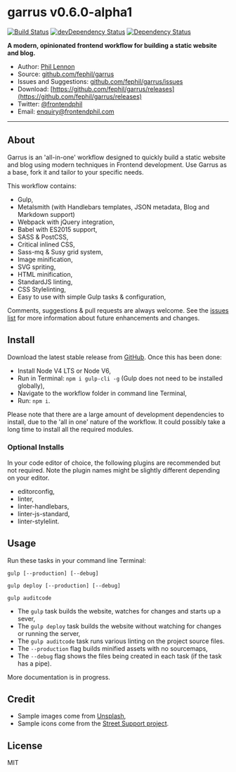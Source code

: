 # garrus v0.6.0-alpha1

[![Build Status](https://travis-ci.org/fephil/garrus.svg?branch=master)](https://travis-ci.org/fephil/garrus)
[![devDependency Status](https://david-dm.org/fephil/garrus/dev-status.svg)](https://david-dm.org/fephil/garrus#info=devDependencies)
[![Dependency Status](https://david-dm.org/fephil/garrus.svg)](https://david-dm.org/fephil/garrus)

**A modern, opinionated frontend workflow for building a static website and blog.**

* Author: [Phil Lennon](https://frontendphil.com)
* Source: [github.com/fephil/garrus](https://github.com/fephil/garrus)
* Issues and Suggestions: [github.com/fephil/garrus/issues](https://github.com/fephil/garrus/issues)
* Download: [https://github.com/fephil/garrus/releases](https://github.com/fephil/garrus/releases)
* Twitter: [@frontendphil](https://twitter.com/frontendphil)
* Email: [enquiry@frontendphil.com](mailto:enquiry@frontendphil.com)

***

## About

Garrus is an 'all-in-one' workflow designed to quickly build a static website and blog using modern techniques in Frontend development. Use Garrus as a base, fork it and tailor to your specific needs.

This workflow contains:

* Gulp,
* Metalsmith (with Handlebars templates, JSON metadata, Blog and Markdown support)
* Webpack with jQuery integration,
* Babel with ES2015 support,
* SASS & PostCSS,
* Critical inlined CSS,
* Sass-mq & Susy grid system,
* Image minification,
* SVG spriting,
* HTML minification,
* StandardJS linting,
* CSS Stylelinting,
* Easy to use with simple Gulp tasks & configuration,

Comments, suggestions & pull requests are always welcome. See the [issues list](https://github.com/fephil/garrus/issues) for more information about future enhancements and changes.

## Install

Download the latest stable release from [GitHub](https://github.com/fephil/garrus/releases). Once this has been done:

* Install Node V4 LTS or Node V6,
* Run in Terminal: `npm i gulp-cli -g` (Gulp does not need to be installed globally),
* Navigate to the workflow folder in command line Terminal,
* Run: `npm i`.

Please note that there are a large amount of development dependencies to install, due to the 'all in one' nature of the workflow. It could possibly take a long time to install all the required modules.

### Optional Installs

In your code editor of choice, the following plugins are recommended but not required. Note the plugin names might be slightly different depending on your editor.

* editorconfig,
* linter,
* linter-handlebars,
* linter-js-standard,
* linter-stylelint.

## Usage

Run these tasks in your command line Terminal:

`gulp [--production] [--debug]`

`gulp deploy [--production] [--debug]`

`gulp auditcode`

* The `gulp` task builds the website, watches for changes and starts up a sever,
* The `gulp deploy` task builds the website without watching for changes or running the server,
* The `gulp auditcode` task runs various linting on the project source files.
* The `--production` flag builds minified assets with no sourcemaps,
* The `--debug` flag shows the files being created in each task (if the task has a pipe).

More documentation is in progress.

## Credit

* Sample images come from [Unsplash](https://unsplash.com),
* Sample icons come from the [Street Support project](https://github.com/StreetSupport/streetsupport-web).

## License

MIT

